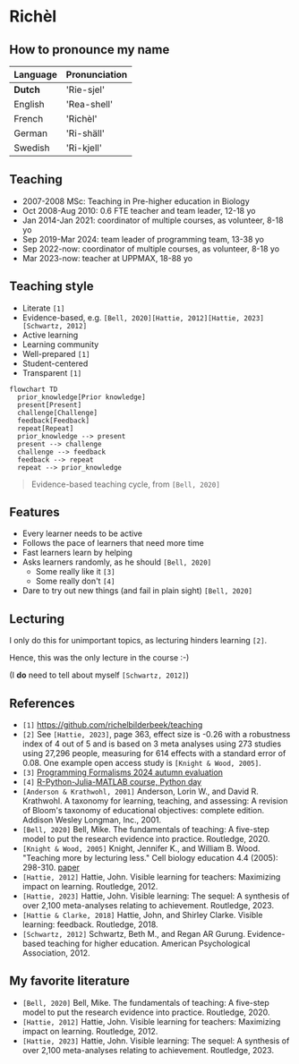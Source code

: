 # Richèl

## How to pronounce my name

| Language  | Pronunciation |
|-----------|----------------|
| **Dutch** | 'Rie-sjel'     |
| English   | 'Rea-shell'    |
| French    | 'Richèl'       |
| German    | 'Ri-shäll'     |
| Swedish   | 'Ri-kjell'     |

## Teaching

- 2007-2008 MSc: Teaching in Pre-higher education in Biology
- Oct 2008-Aug 2010: 0.6 FTE teacher and team leader, 12-18 yo
- Jan 2014-Jan 2021: coordinator of multiple courses, as volunteer, 8-18 yo
- Sep 2019-Mar 2024: team leader of programming team, 13-38 yo
- Sep 2022-now: coordinator of multiple courses, as volunteer, 8-18 yo
- Mar 2023-now: teacher at UPPMAX, 18-88 yo

## Teaching style

- Literate `[1]`
- Evidence-based,
  e.g. `[Bell, 2020][Hattie, 2012][Hattie, 2023][Schwartz, 2012]`
- Active learning
- Learning community
- Well-prepared `[1]`
- Student-centered
- Transparent `[1]`

```mermaid
flowchart TD
  prior_knowledge[Prior knowledge]
  present[Present]
  challenge[Challenge]
  feedback[Feedback]
  repeat[Repeat]
  prior_knowledge --> present
  present --> challenge
  challenge --> feedback
  feedback --> repeat
  repeat --> prior_knowledge
```

> Evidence-based teaching cycle, from `[Bell, 2020]`

## Features

- Every learner needs to be active
- Follows the pace of learners that need more time
- Fast learners learn by helping
- Asks learners randomly, as he should `[Bell, 2020]`
    - Some really like it `[3]`
    - Some really don't `[4]`
- Dare to try out new things (and fail in plain sight) `[Bell, 2020]`

## Lecturing

I only do this for unimportant topics,
as lecturing hinders learning `[2]`.

Hence, this was the only lecture in the course :-)

(I **do** need to tell about myself `[Schwartz, 2012]`)

## References

- `[1]` <https://github.com/richelbilderbeek/teaching>
- `[2]` See `[Hattie, 2023]`, page 363, effect size is -0.26 with a robustness
  index of 4 out of 5
  and is based on 3 meta analyses using 273 studies using 27,296 people,
  measuring for 614 effects with a standard error of 0.08.
  One example open access study is `[Knight & Wood, 2005]`.
- `[3]` [Programming Formalisms 2024 autumn evaluation](https://github.com/UPPMAX/programming_formalisms/blob/main/evaluations/2024_autumn/teacher_comments.csv)
- `[4]` [R-Python-Julia-MATLAB course, Python day](https://github.com/UPPMAX/R-python-julia-matlab-HPC/blob/main/evaluations/20241022/20241022_python.csv)
- `[Anderson & Krathwohl, 2001]` Anderson, Lorin W., and David R. Krathwohl.
  A taxonomy for learning, teaching, and assessing:
  A revision of Bloom's taxonomy of educational objectives: complete edition.
  Addison Wesley Longman, Inc., 2001.
- `[Bell, 2020]` Bell, Mike. The fundamentals of teaching:
  A five-step model to put the research evidence into practice. Routledge, 2020.
- `[Knight & Wood, 2005]` Knight, Jennifer K., and William B. Wood.
  "Teaching more by lecturing less." Cell biology education 4.4 (2005): 298-310.
  [paper](https://www.lifescied.org/doi/full/10.1187/05-06-0082)
- `[Hattie, 2012]` Hattie, John. Visible learning for teachers:
  Maximizing impact on learning. Routledge, 2012.
- `[Hattie, 2023]` Hattie, John. Visible learning:
  The sequel: A synthesis of over 2,100 meta-analyses relating to achievement.
  Routledge, 2023.
- `[Hattie & Clarke, 2018]` Hattie, John, and Shirley Clarke. Visible learning:
  feedback. Routledge, 2018.
- `[Schwartz, 2012]` Schwartz, Beth M., and Regan AR Gurung.
  Evidence-based teaching for higher education.
  American Psychological Association, 2012.

## My favorite literature

- `[Bell, 2020]` Bell, Mike. The fundamentals of teaching:
  A five-step model to put the research evidence into practice. Routledge, 2020.
- `[Hattie, 2012]` Hattie, John. Visible learning for teachers:
  Maximizing impact on learning. Routledge, 2012.
- `[Hattie, 2023]` Hattie, John. Visible learning:
  The sequel: A synthesis of over 2,100 meta-analyses relating to achievement.
  Routledge, 2023.
